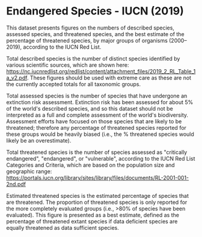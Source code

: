 # Endangered Species - IUCN (2019)

This dataset presents figures on the numbers of described species, assessed species, and threatened species, and the best estimate of the percentage of threatened species, by major groups of organisms (2000–2019), according to the IUCN Red List.

Total described species is the number of distinct species identified by various scientific sources, which are shown here: https://nc.iucnredlist.org/redlist/content/attachment_files/2019_2_RL_Table_1a_v2.pdf. These figures should be used with extreme care as these are not the currently accepted totals for all taxonomic groups.

Total assessed species is the number of species that have undergone an extinction risk assessment. Extinction risk has been assessed for about 5% of the world's described species, and so this dataset should not be interpreted as a full and complete assessment of the world's biodiversity. Assessment efforts have focused on those species that are likely to be threatened; therefore any percentage of threatened species reported for these groups would be heavily biased (i.e., the % threatened species would likely be an overestimate).

Total threatened species is the number of species assessed as "critically endangered", "endangered", or "vulnerable", according to the IUCN Red List Categories and Criteria, which are based on the population size and geographic range: https://portals.iucn.org/library/sites/library/files/documents/RL-2001-001-2nd.pdf

Estimated threatened species is the estimated percentage of species that are threatened. The proportion of threatened species is only reported for the more completely evaluated groups (i.e., >80% of species have been evaluated). This figure is presented as a best estimate, defined as the percentage of threatened extant species if data deficient species are equally threatened as data sufficient species.